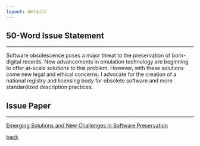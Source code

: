 ```yaml
---
layout: default
---
```




## 50-Word Issue Statement
*** 


Software obsolescence poses a major threat to the preservation of born-digital records. New advancements in emulation technology are beginning to offer at-scale solutions to this problem.  However, with these solutions come new legal and ethical concerns. I advocate for the creation of a national registry and licensing body for obsolete software and more standardized description practices. 





## Issue Paper
***
[Emerging Solutions and New Challenges in Software Preservation](./IssuePaper.pdf)


[back](./)
